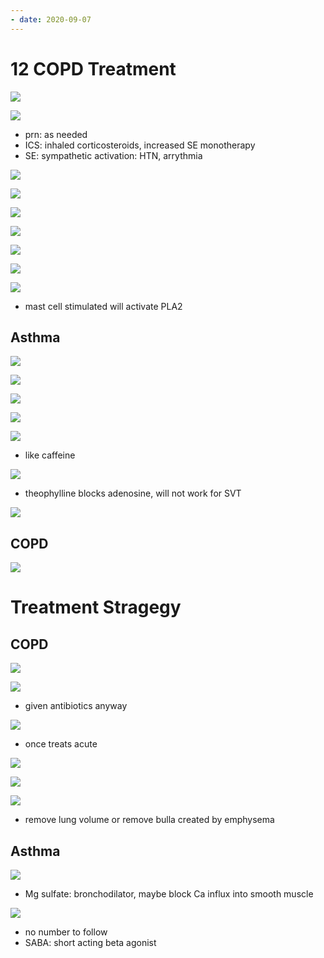```yaml
---
- date: 2020-09-07
---
```


# 12 COPD Treatment

<!-- COPD and asthma drugs, moa -->

![](https://photos.thisispiggy.com/file/wikiFiles/9rVg31F.jpg)

![](https://photos.thisispiggy.com/file/wikiFiles/Nz9UJGS.jpg)

- prn: as needed
- ICS: inhaled corticosteroids, increased SE monotherapy
- SE: sympathetic activation: HTN, arrythmia

![](https://photos.thisispiggy.com/file/wikiFiles/7dIX0dJ.jpg)

![](https://photos.thisispiggy.com/file/wikiFiles/ly7edYY.jpg)

![](https://photos.thisispiggy.com/file/wikiFiles/XsJFb1m.jpg)

![](https://photos.thisispiggy.com/file/wikiFiles/hj3RhfM.jpg)

![](https://photos.thisispiggy.com/file/wikiFiles/5k5yjOL.jpg)

![](https://photos.thisispiggy.com/file/wikiFiles/Pe6Bnb9.jpg)

![](https://photos.thisispiggy.com/file/wikiFiles/p4wB3nV.jpg)

- mast cell stimulated will activate PLA2

## Asthma

<!-- special asthma drugs -->

![](https://photos.thisispiggy.com/file/wikiFiles/KV0LiAP.jpg)

![](https://photos.thisispiggy.com/file/wikiFiles/ieWrTsx.jpg)

![](https://photos.thisispiggy.com/file/wikiFiles/0WOw4VC.jpg)

![](https://photos.thisispiggy.com/file/wikiFiles/rgdzBqK.jpg)

![](https://photos.thisispiggy.com/file/wikiFiles/GHU3Ax0.jpg)

- like caffeine

![](https://photos.thisispiggy.com/file/wikiFiles/KuBf2oU.jpg)

- theophylline blocks adenosine, will not work for SVT

![](https://photos.thisispiggy.com/file/wikiFiles/ub4aK4J.jpg)

## COPD

<!-- special COPD drugs -->

![](https://photos.thisispiggy.com/file/wikiFiles/aO9hSb0.jpg)

# Treatment Stragegy

## COPD

![](https://photos.thisispiggy.com/file/wikiFiles/Rcd7Iwr.jpg)

<!-- COPD acute and chronic treatment -->

![](https://photos.thisispiggy.com/file/wikiFiles/FVJDe62.jpg)

- given antibiotics anyway

![](https://photos.thisispiggy.com/file/wikiFiles/hoF9llU.jpg)

- once treats acute

![](https://photos.thisispiggy.com/file/wikiFiles/oxZHUYl.jpg)

![](https://photos.thisispiggy.com/file/wikiFiles/E4VwW4A.jpg)

![](https://photos.thisispiggy.com/file/wikiFiles/9EJ27wI.jpg)

- remove lung volume or remove bulla created by emphysema

## Asthma

<!-- asthma acute and chronic treatment -->

![](https://photos.thisispiggy.com/file/wikiFiles/f0PBkHB.jpg)

- Mg sulfate: bronchodilator, maybe block Ca influx into smooth muscle

![](https://photos.thisispiggy.com/file/wikiFiles/mKExajE.jpg)

- no number to follow
- SABA: short acting beta agonist
